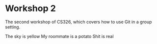 # Workshop 2

The second workshop of CS326, which covers how to use Git in a group setting.

The sky is yellow
My roommate is a potato
Shit is real
